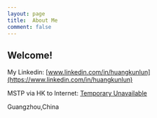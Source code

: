 ```yaml
---
layout: page
title:  About Me
comment: false
---
```



## Welcome!
		
My Linkedin: [www.linkedin.com/in/huangkunlun](https://www.linkedin.com/in/huangkunlun)

MSTP via HK to Internet: [Temporary Unavailable]()


Guangzhou,China
        
